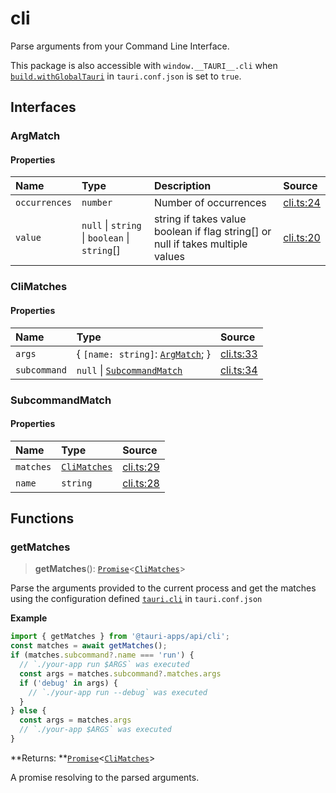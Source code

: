 # cli

Parse arguments from your Command Line Interface.

This package is also accessible with `window.__TAURI__.cli` when [`build.withGlobalTauri`](https://tauri.app/v1/api/config/#buildconfig.withglobaltauri) in `tauri.conf.json` is set to `true`.

## Interfaces

### ArgMatch

#### Properties

| Name | Type | Description | Source |
| :------ | :------ | :------ | :------ |
| `occurrences` | `number` | Number of occurrences | [cli.ts:24](https://github.com/tauri-apps/tauri/blob/a5f2945d/tooling/api/src/cli.ts#L24) |
| `value` | `null` \| `string` \| `boolean` \| `string`[] | string if takes value boolean if flag string[] or null if takes multiple values | [cli.ts:20](https://github.com/tauri-apps/tauri/blob/a5f2945d/tooling/api/src/cli.ts#L20) |

### CliMatches

#### Properties

| Name | Type | Source |
| :------ | :------ | :------ |
| `args` | { `[name: string]`: [`ArgMatch`](cli.md#argmatch);  } | [cli.ts:33](https://github.com/tauri-apps/tauri/blob/a5f2945d/tooling/api/src/cli.ts#L33) |
| `subcommand` | `null` \| [`SubcommandMatch`](cli.md#subcommandmatch) | [cli.ts:34](https://github.com/tauri-apps/tauri/blob/a5f2945d/tooling/api/src/cli.ts#L34) |

### SubcommandMatch

#### Properties

| Name | Type | Source |
| :------ | :------ | :------ |
| `matches` | [`CliMatches`](cli.md#climatches) | [cli.ts:29](https://github.com/tauri-apps/tauri/blob/a5f2945d/tooling/api/src/cli.ts#L29) |
| `name` | `string` | [cli.ts:28](https://github.com/tauri-apps/tauri/blob/a5f2945d/tooling/api/src/cli.ts#L28) |

## Functions

### getMatches

> **getMatches**(): [`Promise`]( https://developer.mozilla.org/en-US/docs/Web/JavaScript/Reference/Global_Objects/Promise )<[`CliMatches`](cli.md#climatches)\>

Parse the arguments provided to the current process and get the matches using the configuration defined [`tauri.cli`](https://tauri.app/v1/api/config/#tauriconfig.cli) in `tauri.conf.json`

**Example**

```typescript
import { getMatches } from '@tauri-apps/api/cli';
const matches = await getMatches();
if (matches.subcommand?.name === 'run') {
  // `./your-app run $ARGS` was executed
  const args = matches.subcommand?.matches.args
  if ('debug' in args) {
    // `./your-app run --debug` was executed
  }
} else {
  const args = matches.args
  // `./your-app $ARGS` was executed
}
```

**Returns: **[`Promise`]( https://developer.mozilla.org/en-US/docs/Web/JavaScript/Reference/Global_Objects/Promise )<[`CliMatches`](cli.md#climatches)\>

A promise resolving to the parsed arguments.
